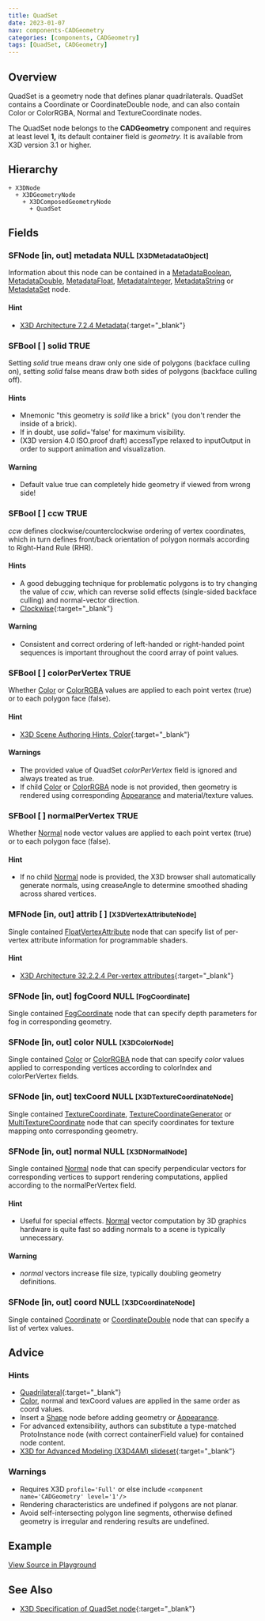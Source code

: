 ```yaml
---
title: QuadSet
date: 2023-01-07
nav: components-CADGeometry
categories: [components, CADGeometry]
tags: [QuadSet, CADGeometry]
---
```

<style>
.post h3 {
  word-spacing: 0.2em;
}
</style>

## Overview

QuadSet is a geometry node that defines planar quadrilaterals. QuadSet contains a Coordinate or CoordinateDouble node, and can also contain Color or ColorRGBA, Normal and TextureCoordinate nodes.

The QuadSet node belongs to the **CADGeometry** component and requires at least level **1,** its default container field is *geometry.* It is available from X3D version 3.1 or higher.

## Hierarchy

```
+ X3DNode
  + X3DGeometryNode
    + X3DComposedGeometryNode
      + QuadSet
```

## Fields

### SFNode [in, out] **metadata** NULL <small>[X3DMetadataObject]</small>

Information about this node can be contained in a [MetadataBoolean](../core/metadataboolean/), [MetadataDouble](../core/metadatadouble/), [MetadataFloat](../core/metadatafloat/), [MetadataInteger](../core/metadatainteger/), [MetadataString](../core/metadatastring/) or [MetadataSet](../core/metadataset/) node.

#### Hint

- [X3D Architecture 7.2.4 Metadata](https://www.web3d.org/specifications/X3Dv4Draft/ISO-IEC19775-1v4-IS.proof//Part01/components/core.html#Metadata){:target="_blank"}

### SFBool [ ] **solid** TRUE

Setting *solid* true means draw only one side of polygons (backface culling on), setting *solid* false means draw both sides of polygons (backface culling off).

#### Hints

- Mnemonic "this geometry is *solid* like a brick" (you don't render the inside of a brick).
- If in doubt, use *solid*='false' for maximum visibility.
- (X3D version 4.0 ISO.proof draft) accessType relaxed to inputOutput in order to support animation and visualization.

#### Warning

- Default value true can completely hide geometry if viewed from wrong side!

### SFBool [ ] **ccw** TRUE

*ccw* defines clockwise/counterclockwise ordering of vertex coordinates, which in turn defines front/back orientation of polygon normals according to Right-Hand Rule (RHR).

#### Hints

- A good debugging technique for problematic polygons is to try changing the value of *ccw*, which can reverse solid effects (single-sided backface culling) and normal-vector direction.
- [Clockwise](https://en.wikipedia.org/wiki/Clockwise){:target="_blank"}

#### Warning

- Consistent and correct ordering of left-handed or right-handed point sequences is important throughout the coord array of point values.

### SFBool [ ] **colorPerVertex** TRUE

Whether [Color](../rendering/color/) or [ColorRGBA](../rendering/colorrgba/) values are applied to each point vertex (true) or to each polygon face (false).

#### Hint

- [X3D Scene Authoring Hints, Color](https://www.web3d.org/x3d/content/examples/X3dSceneAuthoringHints.html#Color){:target="_blank"}

#### Warnings

- The provided value of QuadSet *colorPerVertex* field is ignored and always treated as true.
- If child [Color](../rendering/color/) or [ColorRGBA](../rendering/colorrgba/) node is not provided, then geometry is rendered using corresponding [Appearance](../shape/appearance/) and material/texture values.

### SFBool [ ] **normalPerVertex** TRUE

Whether [Normal](../rendering/normal/) node vector values are applied to each point vertex (true) or to each polygon face (false).

#### Hint

- If no child [Normal](../rendering/normal/) node is provided, the X3D browser shall automatically generate normals, using creaseAngle to determine smoothed shading across shared vertices.

### MFNode [in, out] **attrib** [ ] <small>[X3DVertexAttributeNode]</small>

Single contained [FloatVertexAttribute](../shaders/floatvertexattribute/) node that can specify list of per-vertex attribute information for programmable shaders.

#### Hint

- [X3D Architecture 32.2.2.4 Per-vertex attributes](https://www.web3d.org/specifications/X3Dv4Draft/ISO-IEC19775-1v4-IS.proof//Part01/components/shaders.html#Pervertexattributes){:target="_blank"}

### SFNode [in, out] **fogCoord** NULL <small>[FogCoordinate]</small>

Single contained [FogCoordinate](../environmentaleffects/fogcoordinate/) node that can specify depth parameters for fog in corresponding geometry.

### SFNode [in, out] **color** NULL <small>[X3DColorNode]</small>

Single contained [Color](../rendering/color/) or [ColorRGBA](../rendering/colorrgba/) node that can specify *color* values applied to corresponding vertices according to colorIndex and colorPerVertex fields.

### SFNode [in, out] **texCoord** NULL <small>[X3DTextureCoordinateNode]</small>

Single contained [TextureCoordinate](../texturing/texturecoordinate/), [TextureCoordinateGenerator](../texturing/texturecoordinategenerator/) or [MultiTextureCoordinate](../texturing/multitexturecoordinate/) node that can specify coordinates for texture mapping onto corresponding geometry.

### SFNode [in, out] **normal** NULL <small>[X3DNormalNode]</small>

Single contained [Normal](../rendering/normal/) node that can specify perpendicular vectors for corresponding vertices to support rendering computations, applied according to the normalPerVertex field.

#### Hint

- Useful for special effects. [Normal](../rendering/normal/) vector computation by 3D graphics hardware is quite fast so adding normals to a scene is typically unnecessary.

#### Warning

- *normal* vectors increase file size, typically doubling geometry definitions.

### SFNode [in, out] **coord** NULL <small>[X3DCoordinateNode]</small>

Single contained [Coordinate](../rendering/coordinate/) or [CoordinateDouble](../rendering/coordinatedouble/) node that can specify a list of vertex values.

## Advice

### Hints

- [Quadrilateral](https://en.wikipedia.org/wiki/Quadrilateral){:target="_blank"}
- [Color](../rendering/color/), normal and texCoord values are applied in the same order as coord values.
- Insert a [Shape](../shape/shape/) node before adding geometry or [Appearance](../shape/appearance/).
- For advanced extensibility, authors can substitute a type-matched ProtoInstance node (with correct containerField value) for contained node content.
- [X3D for Advanced Modeling (X3D4AM) slideset](https://x3dgraphics.com/slidesets/X3dForAdvancedModeling/ComputerAidedDesignInterchangeProfile.pdf){:target="_blank"}

### Warnings

- Requires X3D `profile='Full'` or else include `<component name='CADGeometry' level='1'/>`
- Rendering characteristics are undefined if polygons are not planar.
- Avoid self-intersecting polygon line segments, otherwise defined geometry is irregular and rendering results are undefined.

## Example

<x3d-canvas src="https://create3000.github.io/media/examples/CADGeometry/QuadSet/QuadSet.x3d" update="auto"></x3d-canvas>

[View Source in Playground](/x_ite/playground/?url=https://create3000.github.io/media/examples/CADGeometry/QuadSet/QuadSet.x3d)

## See Also

- [X3D Specification of QuadSet node](https://www.web3d.org/documents/specifications/19775-1/V4.0/Part01/components/CADGeometry.html#QuadSet){:target="_blank"}
